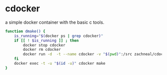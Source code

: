 # cdocker
a simple docker container with the basic c tools.

```bash
function dmake() {
    is_running="$(docker ps | grep cdocker)"
    if [[ ! $is_running ]] ; then
        docker stop cdocker
        docker rm cdocker
        docker run -d  -t --name cdocker -v "$(pwd)":/src zachneal/cdocker
    fi
    docker exec -t -u "$(id -u)" cdocker make
}
```